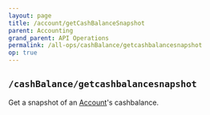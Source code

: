 ```yaml
---
layout: page
title: /account/getCashBalanceSnapshot
parent: Accounting
grand_parent: API Operations
permalink: /all-ops/cashBalance/getcashbalancesnapshot
op: true
---
```


<script>
    window.addEventListener('load', () => {
        const TDV = Symbol.for('tdv-docs');
        window[TDV].defineTryit({
            name: 'getCashBalanceSnapshot',
            endpoint: '/account/getCashBalanceSnapshot',
            method: 'POST',
            params: {
                accountId: 0
            }
        });
        window[TDV].buildCallouts(
            window[TDV].buildCallouts.defaultAuthWarning,
            {
                selector: '#no-polling',
                title: 'WARNING:',
                theme: 'grey',
                message: `Although it may be tempting to poll this endpoint to find an account's Open P&L, this is an anti-pattern. Because we limit requests by frequency, eventually polling for P&L <em>will</em> break your application. This operation should be used sparingly, to fill out a one-time report for an account, or to peek at an account's balance in a manner that would be called infrequently.<br/>If you want to track Open P&L in real-time, see <a style="color:black;" href="{{site.baseurl}}">this operation</a>`,
                showWhen() {
                    return true;
                }
            }
        );
    });
</script>

## `/cashBalance/getcashbalancesnapshot`
Get a snapshot of an [Account]({{site.baseurl}}/entity-system/index/Account)'s cashbalance.
<div id="no-polling"></div>